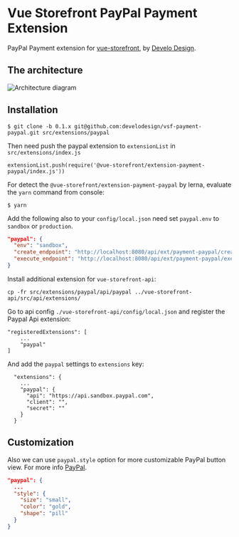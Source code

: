 # Vue Storefront PayPal Payment Extension

PayPal Payment extension for [vue-storefront](https://github.com/DivanteLtd/vue-storefront), by [Develo Design](https://www.develodesign.co.uk).

## The architecture
![Architecture diagram](doc/executing-paypal-payment-server-integration.svg)

## Installation

```shell
$ git clone -b 0.1.x git@github.com:develodesign/vsf-payment-paypal.git src/extensions/paypal
```

Then need push the paypal extension to `extensionList` in `src/extensions/index.js`
```shell
extensionList.push(require('@vue-storefront/extension-payment-paypal/index.js'))
```

For detect the `@vue-storefront/extension-payment-paypal` by lerna, evaluate the `yarn` command from console:
```shell
$ yarn
```

Add the following also to your `config/local.json` need set `paypal.env` to `sandbox` or `production`.
```json
"paypal": {
  "env": "sandbox",
  "create_endpoint": "http://localhost:8080/api/ext/payment-paypal/create",
  "execute_endpoint": "http://localhost:8080/api/ext/payment-paypal/execute"
}
```

Install additional extension for `vue-storefront-api`:

```shell
cp -fr src/extensions/paypal/api/paypal ../vue-storefront-api/src/api/extensions/
```

Go to api config  `./vue-storefront-api/config/local.json` and register the Paypal Api extension:
```
"registeredExtensions": [
    ...
    "paypal"
]
```

And add the `paypal` settings to `extensions` key:
```
  "extensions": {
    ...
    "paypal": {
      "api": "https://api.sandbox.paypal.com",
      "client": "",
      "secret": ""
    }
  }
```

## Customization

Also we can use `paypal.style` option for more customizable PayPal button view. For more info [PayPal](https://developer.paypal.com/demo/checkout/#/pattern/checkout).

```json
"paypal": {
  ...
  "style": {
    "size": "small",
    "color": "gold",
    "shape": "pill"
  }
}
```
